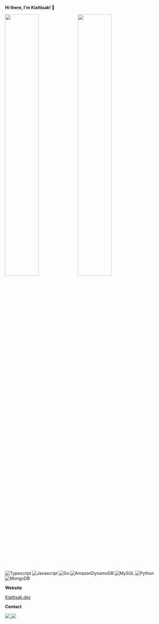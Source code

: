 **Hi there, I'm Kiattisak! 👋**

<img align="left" width="47%" src="https://github-readme-stats.vercel.app/api?username=beawy7&show_icons=true&theme=dark" />

<img align="left" width="47%" src="https://github-readme-stats.vercel.app/api/top-langs/?username=anuraghazra&layout=compact" />


<img align="left" alt="Typescript" src="https://img.shields.io/badge/typescript-%23007ACC.svg?style=for-the-badge&logo=typescript&logoColor=white" />
<img align="left" alt="Javascript" src="https://img.shields.io/badge/javascript-%23323330.svg?style=for-the-badge&logo=javascript&logoColor=%23F7DF1E" />
<img align="left" alt="Go" src="https://img.shields.io/badge/go-%2300ADD8.svg?style=for-the-badge&logo=go&logoColor=white" />
<img alt="Python" src="https://img.shields.io/badge/python-3670A0?style=for-the-badge&logo=python&logoColor=ffdd54" />

<img align="left" alt="AmazonDynamoDB" src="https://img.shields.io/badge/Amazon%20DynamoDB-4053D6?style=for-the-badge&logo=Amazon%20DynamoDB&logoColor=white" />
<img align="left" alt="MySQL" src="https://img.shields.io/badge/mysql-%2300f.svg?style=for-the-badge&logo=mysql&logoColor=white" />
<img alt="MongoDB" src="https://img.shields.io/badge/MongoDB-%234ea94b.svg?style=for-the-badge&logo=mongodb&logoColor=white" />


**Website**

<a href="https://kiattisak.dev">Kiattisak.dev</a>
  
**Contact**
  
<a href="https://www.facebook.com/kiattisakbeawsanburee/"><img src="https://img.shields.io/badge/Facebook-%231877F2.svg?style=for-the-badge&logo=Facebook&logoColor=white" >
<a href="https://www.linkedin.com/in/KiattisakBeaw/"><img src="https://img.shields.io/badge/linkedin-%230077B5.svg?style=for-the-badge&logo=linkedin&logoColor=white" >
